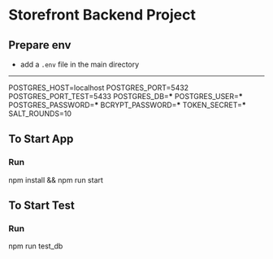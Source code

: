 # Storefront Backend Project

## Prepare env

- add a `.env` file in the main directory

---

POSTGRES_HOST=localhost
POSTGRES_PORT=5432
POSTGRES_PORT_TEST=5433
POSTGRES_DB=**\***
POSTGRES_USER=**\***
POSTGRES_PASSWORD=**\***
BCRYPT_PASSWORD=**\***
TOKEN_SECRET=**\***
SALT_ROUNDS=10

## To Start App

### Run

npm install && npm run start

## To Start Test

### Run

npm run test_db
